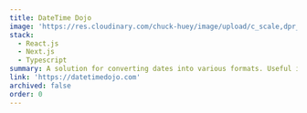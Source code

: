 ```yaml
---
title: DateTime Dojo
image: 'https://res.cloudinary.com/chuck-huey/image/upload/c_scale,dpr_auto,w_auto,q_auto,f_auto/v1710068865/personal/datetimedojo_bhrh62.png'
stack:
  - React.js
  - Next.js
  - Typescript
summary: A solution for converting dates into various formats. Useful if you need to compose a date string.
link: 'https://datetimedojo.com'
archived: false
order: 0
---
```


